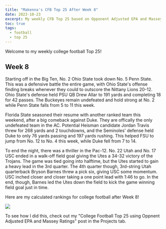 ```yaml
---
title: "Makenna's CFB Top 25 After Week 8"
date: 2023-10-23
excerpt: My weekly CFB Top 25 based on Opponent Adjusted EPA and Massey Ratings
toc: true
tags:
  - football
  - top 25
---
```


Welcome to my weekly college football Top 25!

## Week 8

Starting off in the Big Ten, No. 2 Ohio State took down No. 5 Penn State. This was a defensive battle the entire game, with Ohio State's offense finding breaks whenever they could to outscore the Nittany Lions 20-12. Ohio State's defense held PSU QB Drew Allar to 191 yards and completing 18 for 42 passes. The Buckeyes remain undefeated and hold strong at No. 2 while Penn State falls from 5 to 11 this week. 

Florida State seasoned their resume with another ranked team this weekend, after a big comeback against Duke. They are offically the only undefeated team in the AC. Potential Heisman candidate Jordan Travis threw for 268 yards and 2 touchdowns, and the Seminoles' defense held Duke to only 76 yards passing and 197 yards rushing. This helped FSU to jump from No. 12 to No. 4 this week, while Duke fell from 7 to 14. 

To end the night, there was a thriller in the Pac-12. No. 22 Utah and No. 17 USC ended in a walk-off field goal giving the Utes a 34-32 victory of the Trojans. The game was tied going into halftime, but the Utes started to gain a heavy lead in the 3rd quarter. The 4th quarter though, 3rd-string Utah quarterback Bryson Barnes threw a pick six, giving USC some momentum. USC inched closer and closer taking a one point lead with 1:46 to go. In the end, though, Barnes led the Utes down the field to kick the game winning field goal just in time.  

Here are my calculated rankings for college football after Week 8! 

![](/makenna-hack.github.io/portfolio/opp_adj_rank/top_25_week8.png)

To see how I did this, check out my "College Football Top 25 using Oppnent Adjusted EPA and Massey Ratings" post in the Projects tab.

